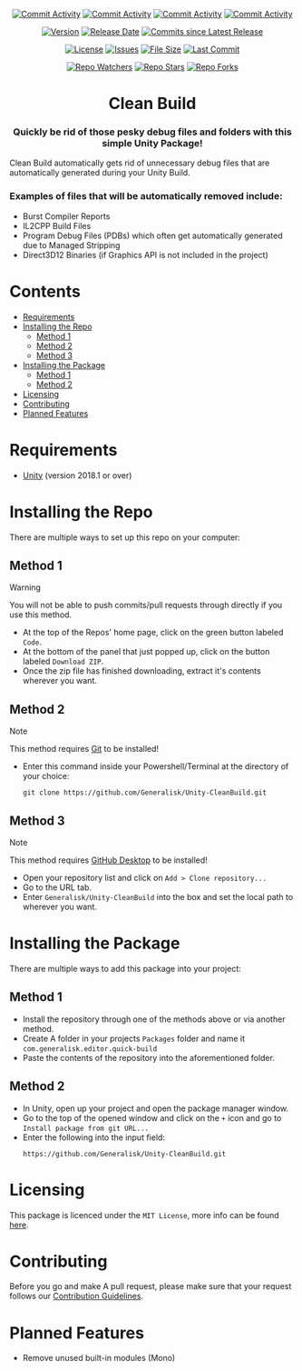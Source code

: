 <div align="center">
  
  [![Commit Activity](https://img.shields.io/github/commit-activity/w/Generalisk/Unity-CleanBuild)](https://github.com/Generalisk/Unity-CleanBuild)
  [![Commit Activity](https://img.shields.io/github/commit-activity/m/Generalisk/Unity-CleanBuild)](https://github.com/Generalisk/Unity-CleanBuild)
  [![Commit Activity](https://img.shields.io/github/commit-activity/y/Generalisk/Unity-CleanBuild)](https://github.com/Generalisk/Unity-CleanBuild)
  [![Commit Activity](https://img.shields.io/github/commit-activity/t/Generalisk/Unity-CleanBuild)](https://github.com/Generalisk/Unity-CleanBuild)
  
  [![Version](https://img.shields.io/github/v/release/Generalisk/Unity-CleanBuild)](https://github.com/Generalisk/Unity-CleanBuild/releases/latest)
  [![Release Date](https://img.shields.io/github/release-date/Generalisk/Unity-CleanBuild)](https://github.com/Generalisk/Unity-CleanBuild/releases/latest)
  [![Commits since Latest Release](https://img.shields.io/github/commits-since/Generalisk/Unity-CleanBuild/latest)](https://github.com/Generalisk/Unity-CleanBuild/releases/latest)
  
  [![License](https://img.shields.io/github/license/Generalisk/Unity-CleanBuild)](https://github.com/Generalisk/Unity-CleanBuild/blob/main/LICENSE)
  [![Issues](https://img.shields.io/github/issues/Generalisk/Unity-CleanBuild)](https://github.com/Generalisk/Unity-CleanBuild/issues)
  [![File Size](https://img.shields.io/github/repo-size/Generalisk/Unity-CleanBuild)](https://github.com/Generalisk/Unity-CleanBuild)
  [![Last Commit](https://img.shields.io/github/last-commit/Generalisk/Unity-CleanBuild)](https://github.com/Generalisk/Unity-CleanBuild)
  
  [![Repo Watchers](https://img.shields.io/github/watchers/Generalisk/Unity-CleanBuild)](https://github.com/Generalisk/Unity-CleanBuild)
  [![Repo Stars](https://img.shields.io/github/stars/Generalisk/Unity-CleanBuild)](https://github.com/Generalisk/Unity-CleanBuild)
  [![Repo Forks](https://img.shields.io/github/forks/Generalisk/Unity-CleanBuild)](https://github.com/Generalisk/Unity-CleanBuild)
</div>

<div align="center">
  
  # Clean Build
</div>

<div align="center">
  
  ### Quickly be rid of those pesky debug files and folders with this simple Unity Package!
</div>

Clean Build automatically gets rid of unnecessary debug files that are automatically generated during your Unity Build.

### Examples of files that will be automatically removed include:
- Burst Compiler Reports
- IL2CPP Build Files
- Program Debug Files (PDBs) which often get automatically generated due to Managed Stripping
- Direct3D12 Binaries (if Graphics API is not included in the project)

# Contents
- [Requirements](#requirements)
- [Installing the Repo](#installing-the-repo)
  - [Method 1](#method-1)
  - [Method 2](#method-2)
  - [Method 3](#method-3)
- [Installing the Package](#installing-the-package)
  - [Method 1](#method-1)
  - [Method 2](#method-2)
- [Licensing](#licensing)
- [Contributing](#contributing)
- [Planned Features](#planned-features)

# Requirements
- [Unity](https://unity.com/download) (version 2018.1 or over)

# Installing the Repo
There are multiple ways to set up this repo on your computer:
## Method 1
> [!WARNING]
> You will not be able to push commits/pull requests through directly if you use this method.
- At the top of the Repos' home page, click on the green button labeled `Code`.
- At the bottom of the panel that just popped up, click on the button labeled `Download ZIP`.
- Once the zip file has finished downloading, extract it's contents wherever you want.
## Method 2
> [!NOTE]
> This method requires [Git](https://git-scm.com/downloads) to be installed!
- Enter this command inside your Powershell/Terminal at the directory of your choice:
  ```
  git clone https://github.com/Generalisk/Unity-CleanBuild.git
  ```
## Method 3
> [!NOTE]
> This method requires [GitHub Desktop](https://desktop.github.com/) to be installed!
- Open your repository list and click on `Add > Clone repository...`
- Go to the URL tab.
- Enter `Generalisk/Unity-CleanBuild` into the box and set the local path to wherever you want.

# Installing the Package
There are multiple ways to add this package into your project:
## Method 1
- Install the repository through one of the methods above or via another method.
- Create A folder in your projects `Packages` folder and name it `com.generalisk.editor.quick-build`
- Paste the contents of the repository into the aforementioned folder.
## Method 2
- In Unity, open up your project and open the package manager window.
- Go to the top of the opened window and click on the `+` icon and go to `Install package from git URL...`
- Enter the following into the input field:
  ```
  https://github.com/Generalisk/Unity-CleanBuild.git
  ```

# Licensing
This package is licenced under the `MIT License`, more info can be found [here](../LICENSE).

# Contributing
Before you go and make A pull request, please make sure that your request follows our [Contribution Guidelines](CONTRIBUTING.md).

# Planned Features
- Remove unused built-in modules (Mono)
